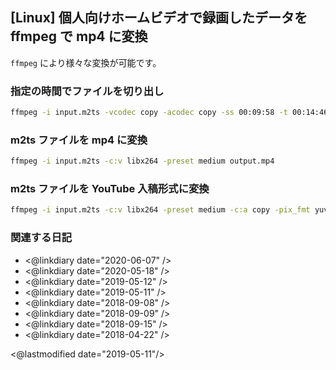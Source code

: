 ## [Linux] 個人向けホームビデオで録画したデータを ffmpeg で mp4 に変換

`ffmpeg` により様々な変換が可能です。

### 指定の時間でファイルを切り出し

```sh
ffmpeg -i input.m2ts -vcodec copy -acodec copy -ss 00:09:58 -t 00:14:46 output.m2ts
```

### m2ts ファイルを mp4 に変換

```sh
ffmpeg -i input.m2ts -c:v libx264 -preset medium output.mp4
```

### m2ts ファイルを YouTube 入稿形式に変換

```sh
ffmpeg -i input.m2ts -c:v libx264 -preset medium -c:a copy -pix_fmt yuv420p output.mkv
```

### 関連する日記

- <@linkdiary date="2020-06-07" />
- <@linkdiary date="2020-05-18" />
- <@linkdiary date="2019-05-12" />
- <@linkdiary date="2019-05-11" />
- <@linkdiary date="2018-09-08" />
- <@linkdiary date="2018-09-09" />
- <@linkdiary date="2018-09-15" />
- <@linkdiary date="2018-04-22" />

<@lastmodified date="2019-05-11"/>

